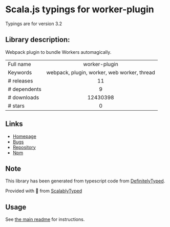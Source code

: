 
# Scala.js typings for worker-plugin

Typings are for version 3.2

## Library description:
Webpack plugin to bundle Workers automagically.

|                    |                 |
| ------------------ | :-------------: |
| Full name          | worker-plugin |
| Keywords           | webpack, plugin, worker, web worker, thread |
| # releases         | 11 |
| # dependents       | 9 |
| # downloads        | 12430398 |
| # stars            | 0 |

## Links
- [Homepage](https://github.com/GoogleChromeLabs/worker-plugin#readme)
- [Bugs](https://github.com/GoogleChromeLabs/worker-plugin/issues)
- [Repository](https://github.com/GoogleChromeLabs/worker-plugin)
- [Npm](https://www.npmjs.com/package/worker-plugin)
    


## Note
This library has been generated from typescript code from [DefinitelyTyped](https://definitelytyped.org).

Provided with :purple_heart: from [ScalablyTyped](https://github.com/oyvindberg/ScalablyTyped)

## Usage
See [the main readme](../../readme.md) for instructions.



